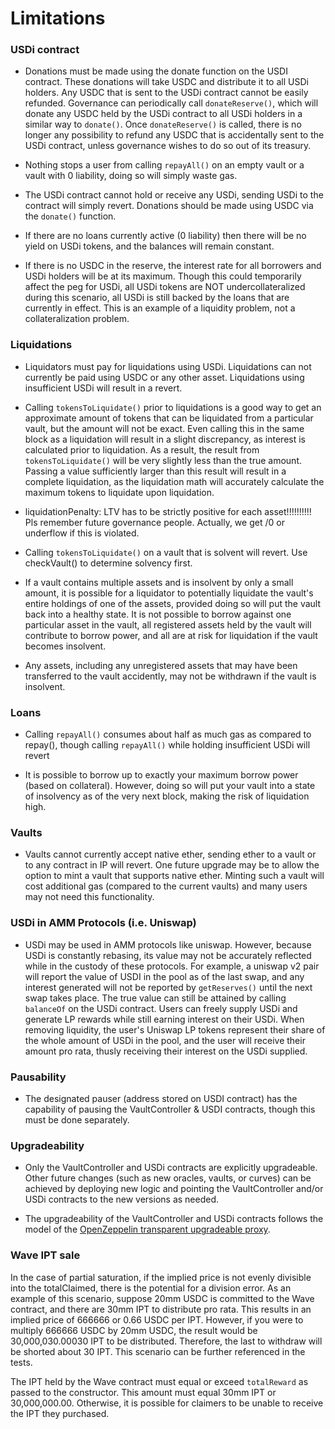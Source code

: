 # Limitations
 
### USDi contract
* Donations must be made using the donate function on the USDI contract. These donations will take USDC and distribute it to all USDi holders. Any USDC that is sent to the USDi contract cannot be easily refunded. Governance can periodically call `donateReserve()`, which will donate any USDC held by the USDi contract to all USDi holders in a similar way to `donate()`. Once `donateReserve()` is called, there is no longer any possibility to refund any USDC that is accidentally sent to the USDi contract, unless governance wishes to do so out of its treasury. 
 
* Nothing stops a user from calling `repayAll()` on an empty vault or a vault with 0 liability, doing so will simply waste gas.
 
* The USDi contract cannot hold or receive any USDi, sending USDi to the contract will simply revert. Donations should be made using USDC via the `donate()` function. 
 
* If there are no loans currently active (0 liability) then there will be no yield on USDi tokens, and the balances will remain constant. 
 
* If there is no USDC in the reserve, the interest rate for all borrowers and USDi holders will be at its maximum. Though this could temporarily affect the peg for USDi, all USDi tokens are NOT undercollateralized during this scenario, all USDi is still backed by the loans that are currently in effect. This is an example of a liquidity problem, not a collateralization problem. 
 
### Liquidations
* Liquidators must pay for liquidations using USDi. Liquidations can not currently be paid using USDC or any other asset. Liquidations using insufficient USDi will result in a revert. 
 
* Calling `tokensToLiquidate()` prior to liquidations is a good way to get an approximate amount of tokens that can be liquidated from a particular vault, but the amount will not be exact. Even calling this in the same block as a liquidation will result in a slight discrepancy, as interest is calculated prior to liquidation. As a result, the result from `tokensToLiquidate()` will be very slightly less than the true amount. Passing a value sufficiently larger than this result will result in a complete liquidation, as the liquidation math will accurately calculate the maximum tokens to liquidate upon liquidation.  
 
* liquidationPenalty: LTV has to be strictly positive for each asset!!!!!!!!!! Pls remember future governance people. Actually, we get /0 or underflow if this is violated.
 
* Calling `tokensToLiquidate()` on a vault that is solvent will revert. Use checkVault() to determine solvency first. 
 
* If a vault contains multiple assets and is insolvent by only a small amount, it is possible for a liquidator to potentially liquidate the vault's entire holdings of one of the assets, provided doing so will put the vault back into a healthy state. It is not possible to borrow against one particular asset in the vault, all registered assets held by the vault will contribute to borrow power, and all are at risk for liquidation if the vault becomes insolvent. 
 
* Any assets, including any unregistered assets that may have been transferred to the vault accidently, may not be withdrawn if the vault is insolvent.
 
### Loans
* Calling `repayAll()` consumes about half as much gas as compared to repay(), though calling `repayAll()` while holding insufficient USDi will revert
 
* It is possible to borrow up to exactly your maximum borrow power (based on collateral). However, doing so will put your vault into a state of insolvency as of the very next block, making the risk of liquidation high. 
 
### Vaults
* Vaults cannot currently accept native ether, sending ether to a vault or to any contract in IP will revert. One future upgrade may be to allow the option to mint a vault that supports native ether. Minting such a vault will cost additional gas (compared to the current vaults) and many users may not need this functionality. 
 
### USDi in AMM Protocols (i.e. Uniswap)
 
* USDi may be used in AMM protocols like uniswap. However, because USDi is constantly rebasing, its value may not be accurately reflected while in the custody of these protocols. For example, a uniswap v2 pair will report the value of USDI in the pool as of the last swap, and any interest generated will not be reported by `getReserves()` until the next swap takes place. The true value can still be attained by calling `balanceOf` on the USDi contract. Users can freely supply USDi and generate LP rewards while still earning interest on their USDi. When removing liquidity, the user's Uniswap LP tokens represent their share of the whole amount of USDi in the pool, and the user will receive their amount pro rata, thusly receiving their interest on the USDi supplied. 
 
### Pausability
* The designated pauser (address stored on USDI contract) has the capability of pausing the VaultController & USDI contracts, though this must be done separately. 
 
### Upgradeability
* Only the VaultController and USDi contracts are explicitly upgradeable. Other future changes (such as new oracles, vaults, or curves) can be achieved by deploying new logic and pointing the VaultController and/or USDi contracts to the new versions as needed. 
 
* The upgradeability of the VaultController and USDi contracts follows the model of the [OpenZeppelin transparent upgradeable proxy](https://docs.openzeppelin.com/upgrades-plugins/1.x/proxies). 
 
### Wave IPT sale
In the case of partial saturation, if the implied price is not evenly divisible into the totalClaimed, there is the potential for a division error. 
As an example of this scenario, suppose 20mm USDC is committed to the Wave contract, and there are 30mm IPT to distribute pro rata. This results in an implied price of 666666 or 0.66 USDC per IPT. However, if you were to multiply 666666 USDC by 20mm USDC, the result would be 30,000,030.00030 IPT to be distributed. Therefore, the last to withdraw will be shorted about 30 IPT. This scenario can be further referenced in the tests. 
 
The IPT held by the Wave contract must equal or exceed `totalReward` as passed to the constructor. This amount must equal 30mm IPT or 30,000,000.00. Otherwise, it is possible for claimers to be unable to receive the IPT they purchased. 
 
 

